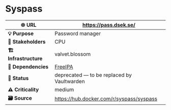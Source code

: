 # Syspass

| **🌐 URL** | <https://pass.dsek.se/> |
|----|----|
| **💡 Purpose** | Password manager |
| **👥 Stakeholders** | CPU |
| **🏗️ Infrastructure** | valvet.blossom |
| **🔗 Dependencies** | [FreeIPA](./FreeIPA.md) |
| **🚦 Status** | deprecated — to be replaced by Vaultwarden |
| **⚠️ Criticality** | medium |
| **🗃️ Source** | <https://hub.docker.com/r/syspass/syspass> |